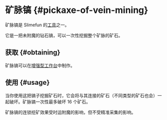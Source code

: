 # 矿脉镐 {#pickaxe-of-vein-mining}

矿脉镐是 Slimefun 的[工具](/Tools)之一。

它是一把未附魔的钻石镐，可以一次性挖掘整个矿脉的矿石。

## 获取 {#obtaining}

矿脉镐可以在[增强型工作台](/Enhanced-Crafting-Table)中制作。

## 使用 {#usage}

当你使用这把镐子挖掘矿石时，它会将与其连接的矿石（不同类型的矿石也会）一起破坏。矿脉镐一次性最多破坏 16 个矿石。

矿脉镐的连锁挖矿效果受时运附魔的影响，但不受精准采集的影响。

